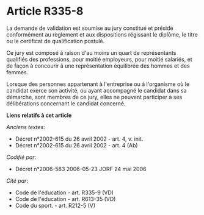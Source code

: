 # Article R335-8

La demande de validation est soumise au jury constitué et présidé conformément au règlement et aux dispositions régissant le
diplôme, le titre ou le certificat de qualification postulé.

Ce jury est composé à raison d'au moins un quart de représentants qualifiés des professions, pour moitié employeurs, pour
moitié salariés, et de façon à concourir à une représentation équilibrée des hommes et des femmes.

Lorsque des personnes appartenant à l'entreprise ou à l'organisme où le candidat exerce son activité, ou ayant accompagné le
candidat dans sa démarche, sont membres de ce jury, elles ne peuvent participer à ses délibérations concernant le candidat
concerné.

**Liens relatifs à cet article**

_Anciens textes_:

  - Décret n°2002-615 du 26 avril 2002 - art. 4, v. init.
  - Décret n°2002-615 du 26 avril 2002 - art. 4 (Ab)

_Codifié par_:

  - Décret n°2006-583 2006-05-23 JORF 24 mai 2006

_Cité par_:

  - Code de l'éducation - art. R335-9 (VD)
  - Code de l'éducation - art. R613-35 (VD)
  - Code du sport. - art. R212-5 (V)
